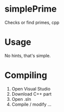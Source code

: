 # simplePrime
Checks or find primes, cpp

# Usage
No hints, that's simple.

# Compiling
1. Open Visual Studio
2. Download C++ part
3. Open .sln
4. Compile / modify ...
